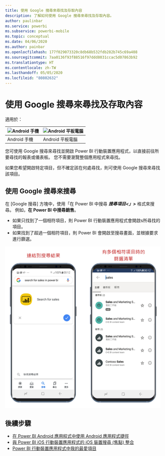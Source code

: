 ```yaml
---
title: 使用 Google 搜尋來尋找及存取內容
description: 了解如何使用 Google 搜尋來尋找及存取內容。
author: paulinbar
ms.service: powerbi
ms.subservice: powerbi-mobile
ms.topic: conceptual
ms.date: 04/06/2020
ms.author: painbar
ms.openlocfilehash: 177f029073320c8db68b532fdb282b745c69a408
ms.sourcegitcommit: 7aa0136f93f88516f97ddd8031ccac5d07863b92
ms.translationtype: HT
ms.contentlocale: zh-TW
ms.lasthandoff: 05/05/2020
ms.locfileid: "80802632"
---
```

# <a name="find-and-access-your-content-with-google-search"></a>使用 Google 搜尋來尋找及存取內容

適用於：

| ![Android 手機](./media/mobile-app-find-access-google-search/android-logo-40-px.png) | ![Android 平板電腦](./media/mobile-app-find-access-google-search/android-logo-40-px.png) |
|:--- |:--- |
| Android 手機 |Android 平板電腦 |

您可使用 Google 搜尋來尋找並開啟 Power BI 行動裝置應用程式，以直接前往所要尋找的報表或儀表板。 您不需要瀏覽整個應用程式來尋找。

如果您希望開啟特定項目，但不確定該在何處尋找，則可使用 Google 搜尋來尋找該項目。

## <a name="search-using-google-search"></a>使用 Google 搜尋來搜尋

在 [Google 搜尋] 方塊中，使用「在 Power BI 中搜尋 ***搜尋項目&lt;」&gt;*** 格式來搜尋。 例如，**在 Power BI 中搜尋銷售**。

* 如果只找到了一個相符項目，則 Power BI 行動裝置應用程式會開啟s所尋找的項目。
* 如果找到了超過一個相符項目，則 Power BI 會開啟至搜尋畫面，並根據要求進行篩選。

![適用於 Android 的 Power BI 行動裝置應用程式 Google 搜尋結果](media/mobile-app-find-access-google-search/mobile-google-search.png)

## <a name="next-steps"></a>後續步驟
* [在 Power BI Android 應用程式中使用 Android 應用程式捷徑](mobile-app-quick-access-shortcuts.md)
* [與 Power BI iOS 行動裝置應用程式的 iOS 裝置搜尋 (焦點) 整合](mobile-apps-ios-search-integration.md)
* [Power BI 行動裝置應用程式中我的最愛項目](mobile-apps-favorites.md)
